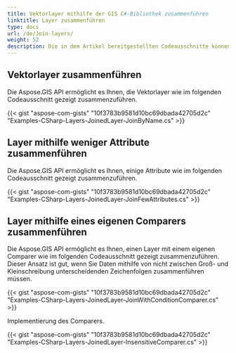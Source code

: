 ```yaml
---
title: Vektorlayer mithilfe der GIS C#-Bibliothek zusammenführen
linktitle: Layer zusammenführen
type: docs
url: /de/Join-layers/
weight: 52
description: Die in dem Artikel bereitgestellten Codeausschnitte können verwendet werden, um GIS-Vektorlayer mit der C#-API zusammenzuführen.
---
```


## **Vektorlayer zusammenführen**
Die Aspose.GIS API ermöglicht es Ihnen, die Vektorlayer wie im folgenden Codeausschnitt gezeigt zusammenzuführen.

{{< gist "aspose-com-gists" "10f3783b9581d10bc69dbada42705d2c" "Examples-CSharp-Layers-JoinedLayer-JoinByName.cs" >}}


## **Layer mithilfe weniger Attribute zusammenführen**
Die Aspose.GIS API ermöglicht es Ihnen, einige Attribute wie im folgenden Codeausschnitt gezeigt zusammenzuführen.

{{< gist "aspose-com-gists" "10f3783b9581d10bc69dbada42705d2c" "Examples-CSharp-Layers-JoinedLayer-JoinFewAttributes.cs" >}}

## **Layer mithilfe eines eigenen Comparers zusammenführen**
Die Aspose.GIS API ermöglicht es Ihnen, einen Layer mit einem eigenen Comparer wie im folgenden Codeausschnitt gezeigt zusammenzuführen. Dieser Ansatz ist gut, wenn Sie Daten mithilfe von nicht zwischen Groß- und Kleinschreibung unterscheidenden Zeichenfolgen zusammenführen müssen.

{{< gist "aspose-com-gists" "10f3783b9581d10bc69dbada42705d2c" "Examples-CSharp-Layers-JoinedLayer-JoinWithConditionComparer.cs" >}}

Implementierung des Comparers.

{{< gist "aspose-com-gists" "10f3783b9581d10bc69dbada42705d2c" "Examples-CSharp-Layers-JoinedLayer-InsensitiveComparer.cs" >}}
